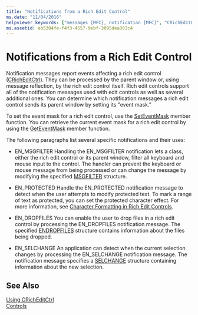 ```yaml
---
title: "Notifications from a Rich Edit Control"
ms.date: "11/04/2016"
helpviewer_keywords: ["messages [MFC], notification [MFC]", "CRichEditCtrl class [MFC], notifications", "rich edit controls [MFC], notifications", "notifications [MFC], from CRichEditCtrl"]
ms.assetid: eb5304fe-f4f3-4557-9ebf-3095dea383c4
---
```

# Notifications from a Rich Edit Control

Notification messages report events affecting a rich edit control ([CRichEditCtrl](../mfc/reference/cricheditctrl-class.md)). They can be processed by the parent window or, using message reflection, by the rich edit control itself. Rich edit controls support all of the notification messages used with edit controls as well as several additional ones. You can determine which notification messages a rich edit control sends its parent window by setting its "event mask."

To set the event mask for a rich edit control, use the [SetEventMask](../mfc/reference/cricheditctrl-class.md#seteventmask) member function. You can retrieve the current event mask for a rich edit control by using the [GetEventMask](../mfc/reference/cricheditctrl-class.md#geteventmask) member function.

The following paragraphs list several specific notifications and their uses:

- EN_MSGFILTER Handling the EN_MSGFILTER notification lets a class, either the rich edit control or its parent window, filter all keyboard and mouse input to the control. The handler can prevent the keyboard or mouse message from being processed or can change the message by modifying the specified [MSGFILTER](/windows/desktop/api/richedit/ns-richedit-_msgfilter) structure.

- EN_PROTECTED Handle the EN_PROTECTED notification message to detect when the user attempts to modify protected text. To mark a range of text as protected, you can set the protected character effect. For more information, see [Character Formatting in Rich Edit Controls](../mfc/character-formatting-in-rich-edit-controls.md).

- EN_DROPFILES You can enable the user to drop files in a rich edit control by processing the EN_DROPFILES notification message. The specified [ENDROPFILES](/windows/desktop/api/richedit/ns-richedit-_endropfiles) structure contains information about the files being dropped.

- EN_SELCHANGE An application can detect when the current selection changes by processing the EN_SELCHANGE notification message. The notification message specifies a [SELCHANGE](/windows/desktop/api/richedit/ns-richedit-_selchange) structure containing information about the new selection.

## See Also

[Using CRichEditCtrl](../mfc/using-cricheditctrl.md)<br/>
[Controls](../mfc/controls-mfc.md)

